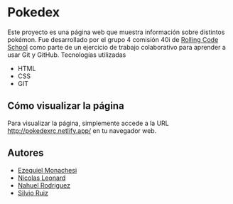 # Pokedex

Este proyecto es una página web que muestra información sobre distintos pokémon. Fue desarrollado por el grupo 4 comisión 40i de [Rolling Code School](https://rollingcodeschool.com/) como parte de un ejercicio de trabajo colaborativo para aprender a usar Git y GitHub.
Tecnologías utilizadas

- HTML
- CSS
- GIT

## Cómo visualizar la página

Para visualizar la página, simplemente accede a la URL http://pokedexrc.netlify.app/ en tu navegador web.


## Autores

- [Ezequiel Monachesi](https://github.com/ezequielmonachesi)
- [Nicolas Leonard](https://github.com/nicoleonard)
- [Nahuel Rodriguez](https://github.com/NahuFed)
- [Silvio Ruiz](https://github.com/silviojrcc)
